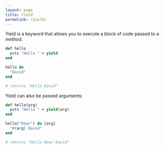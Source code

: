 ```yaml
---
layout: page
title: Yield
permalink: /yield/
---
```


Yield is a keyword that allows you to execute a block of code passed to a method.

```ruby
def hello
  puts "Hello " + yield
end

hello do
  "David"
end

# returns "Hello David"
```

Yield can also be passed arguments:

```ruby
def hello(arg)
  puts "Hello " + yield(arg)
end

hello("Dear") do |arg|
  "#{arg} David"
end

# returns "Hello Dear David"
```
